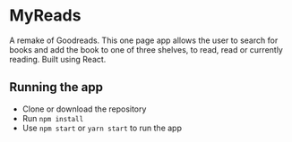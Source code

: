 # MyReads

A remake of Goodreads. This one page app allows the user to search for books and add the book to one of three shelves, to read, read or currently reading. Built using React.

## Running the app
* Clone or download the repository
* Run `npm install`
* Use `npm start` or `yarn start` to run the app
